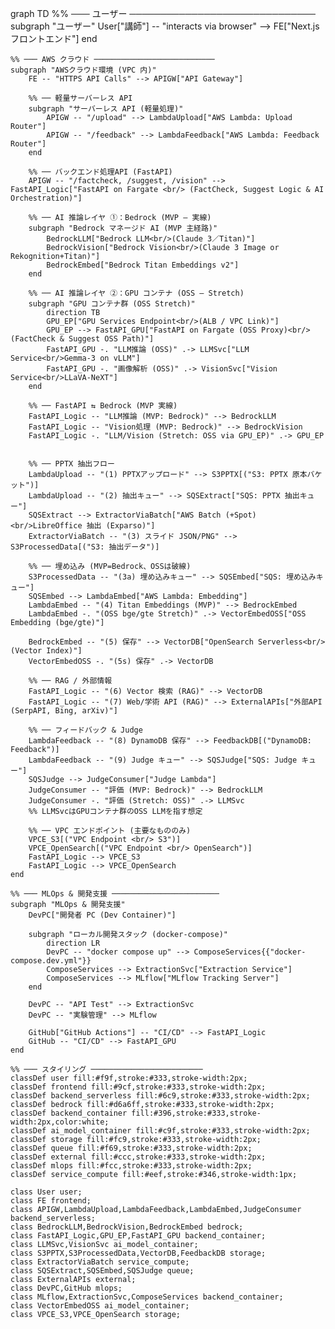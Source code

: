 graph TD
    %% ─── ユーザー ──────────────────────────────
    subgraph "ユーザー"
        User["講師"] -- "interacts via browser" --> FE["Next.js フロントエンド"]
    end

    %% ─── AWS クラウド ───────────────────────────
    subgraph "AWSクラウド環境 (VPC 内)"
        FE -- "HTTPS API Calls" --> APIGW["API Gateway"]

        %% ── 軽量サーバーレス API
        subgraph "サーバーレス API (軽量処理)"
            APIGW -- "/upload" --> LambdaUpload["AWS Lambda: Upload Router"]
            APIGW -- "/feedback" --> LambdaFeedback["AWS Lambda: Feedback Router"]
        end

        %% ── バックエンド処理API (FastAPI)
        APIGW -- "/factcheck, /suggest, /vision" --> FastAPI_Logic["FastAPI on Fargate <br/> (FactCheck, Suggest Logic & AI Orchestration)"]

        %% ── AI 推論レイヤ ①：Bedrock (MVP – 実線)
        subgraph "Bedrock マネージド AI (MVP 主経路)"
            BedrockLLM["Bedrock LLM<br/>(Claude 3／Titan)"]
            BedrockVision["Bedrock Vision<br/>(Claude 3 Image or Rekognition+Titan)"]
            BedrockEmbed["Bedrock Titan Embeddings v2"]
        end

        %% ── AI 推論レイヤ ②：GPU コンテナ (OSS – Stretch)
        subgraph "GPU コンテナ群 (OSS Stretch)"
            direction TB
            GPU_EP["GPU Services Endpoint<br/>(ALB / VPC Link)"]
            GPU_EP --> FastAPI_GPU["FastAPI on Fargate (OSS Proxy)<br/>(FactCheck & Suggest OSS Path)"]
            FastAPI_GPU -. "LLM推論 (OSS)" .-> LLMSvc["LLM Service<br/>Gemma-3 on vLLM"]
            FastAPI_GPU -. "画像解析 (OSS)" .-> VisionSvc["Vision Service<br/>LLaVA-NeXT"]
        end

        %% ── FastAPI ⇆ Bedrock (MVP 実線)
        FastAPI_Logic -- "LLM推論 (MVP: Bedrock)" --> BedrockLLM
        FastAPI_Logic -- "Vision処理 (MVP: Bedrock)" --> BedrockVision
        FastAPI_Logic -. "LLM/Vision (Stretch: OSS via GPU_EP)" .-> GPU_EP


        %% ── PPTX 抽出フロー
        LambdaUpload -- "(1) PPTXアップロード" --> S3PPTX[("S3: PPTX 原本バケット")]
        LambdaUpload -- "(2) 抽出キュー" --> SQSExtract["SQS: PPTX 抽出キュー"]
        SQSExtract --> ExtractorViaBatch["AWS Batch (+Spot)<br/>LibreOffice 抽出 (Exparso)"]
        ExtractorViaBatch -- "(3) スライド JSON/PNG" --> S3ProcessedData[("S3: 抽出データ")]

        %% ── 埋め込み (MVP=Bedrock、OSSは破線)
        S3ProcessedData -- "(3a) 埋め込みキュー" --> SQSEmbed["SQS: 埋め込みキュー"]
        SQSEmbed --> LambdaEmbed["AWS Lambda: Embedding"]
        LambdaEmbed -- "(4) Titan Embeddings (MVP)" --> BedrockEmbed
        LambdaEmbed -. "(OSS bge/gte Stretch)" .-> VectorEmbedOSS["OSS Embedding (bge/gte)"]

        BedrockEmbed -- "(5) 保存" --> VectorDB["OpenSearch Serverless<br/>(Vector Index)"]
        VectorEmbedOSS -. "(5s) 保存" .-> VectorDB

        %% ── RAG / 外部情報
        FastAPI_Logic -- "(6) Vector 検索 (RAG)" --> VectorDB
        FastAPI_Logic -- "(7) Web/学術 API (RAG)" --> ExternalAPIs["外部API (SerpAPI, Bing, arXiv)"]

        %% ── フィードバック & Judge
        LambdaFeedback -- "(8) DynamoDB 保存" --> FeedbackDB[("DynamoDB: Feedback")]
        LambdaFeedback -- "(9) Judge キュー" --> SQSJudge["SQS: Judge キュー"]
        SQSJudge --> JudgeConsumer["Judge Lambda"]
        JudgeConsumer -- "評価 (MVP: Bedrock)" --> BedrockLLM
        JudgeConsumer -. "評価 (Stretch: OSS)" .-> LLMSvc
        %% LLMSvcはGPUコンテナ群のOSS LLMを指す想定

        %% ── VPC エンドポイント (主要なもののみ)
        VPCE_S3[("VPC Endpoint <br/> S3")]
        VPCE_OpenSearch[("VPC Endpoint <br/> OpenSearch")]
        FastAPI_Logic --> VPCE_S3
        FastAPI_Logic --> VPCE_OpenSearch
    end

    %% ─── MLOps & 開発支援 ────────────────────────
    subgraph "MLOps & 開発支援"
        DevPC["開発者 PC (Dev Container)"]

        subgraph "ローカル開発スタック (docker-compose)"
            direction LR
            DevPC -- "docker compose up" --> ComposeServices{{"docker-compose.dev.yml"}}
            ComposeServices --> ExtractionSvc["Extraction Service"]
            ComposeServices --> MLflow["MLflow Tracking Server"]
        end

        DevPC -- "API Test" --> ExtractionSvc
        DevPC -- "実験管理" --> MLflow

        GitHub["GitHub Actions"] -- "CI/CD" --> FastAPI_Logic
        GitHub -- "CI/CD" --> FastAPI_GPU
    end

    %% ─── スタイリング ─────────────────────────
    classDef user fill:#f9f,stroke:#333,stroke-width:2px;
    classDef frontend fill:#9cf,stroke:#333,stroke-width:2px;
    classDef backend_serverless fill:#6c9,stroke:#333,stroke-width:2px;
    classDef bedrock fill:#d6a6ff,stroke:#333,stroke-width:2px;
    classDef backend_container fill:#396,stroke:#333,stroke-width:2px,color:white;
    classDef ai_model_container fill:#c9f,stroke:#333,stroke-width:2px;
    classDef storage fill:#fc9,stroke:#333,stroke-width:2px;
    classDef queue fill:#f69,stroke:#333,stroke-width:2px;
    classDef external fill:#ccc,stroke:#333,stroke-width:2px;
    classDef mlops fill:#fcc,stroke:#333,stroke-width:2px;
    classDef service_compute fill:#eef,stroke:#346,stroke-width:1px;

    class User user;
    class FE frontend;
    class APIGW,LambdaUpload,LambdaFeedback,LambdaEmbed,JudgeConsumer backend_serverless;
    class BedrockLLM,BedrockVision,BedrockEmbed bedrock;
    class FastAPI_Logic,GPU_EP,FastAPI_GPU backend_container;
    class LLMSvc,VisionSvc ai_model_container;
    class S3PPTX,S3ProcessedData,VectorDB,FeedbackDB storage;
    class ExtractorViaBatch service_compute;
    class SQSExtract,SQSEmbed,SQSJudge queue;
    class ExternalAPIs external;
    class DevPC,GitHub mlops;
    class MLflow,ExtractionSvc,ComposeServices backend_container;
    class VectorEmbedOSS ai_model_container;
    class VPCE_S3,VPCE_OpenSearch storage;
